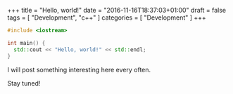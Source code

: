 +++
title = "Hello, world!"
date = "2016-11-16T18:37:03+01:00"
draft = false
tags = [ "Development", "c++" ]
categories = [ "Development" ]
+++

```c++
#include <iostream>

int main() {
  std::cout << "Hello, world!" << std::endl;
}
```

I will post something interesting here every often.

Stay tuned!
